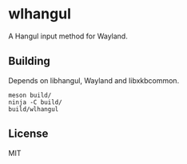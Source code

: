 # wlhangul

A Hangul input method for Wayland.

## Building

Depends on libhangul, Wayland and libxkbcommon.

    meson build/
    ninja -C build/
    build/wlhangul

## License

MIT
